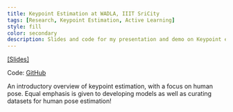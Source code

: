 ```yaml
---
title: Keypoint Estimation at WADLA, IIIT SriCity
tags: [Research, Keypoint Estimation, Active Learning]
style: fill
color: secondary
description: Slides and code for my presentation and demo on Keypoint estimation.
---
```


<a href="https://meghshukla.github.io/files/blogs/wadla/KeypointEstimation.pdf" target="_blank">[Slides]</a>

Code: [GitHub](https://github.com/meghshukla/KeypointDemo_WADLA_IIIT/blob/main/code/Demo.ipynb)

An introductory overview of keypoint estimation, with a focus on human pose. Equal emphasis is given to developing models as well as curating datasets for human pose estimation!